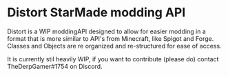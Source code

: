 # Distort StarMade modding API

Distort is a WIP moddingAPI designed to allow for easier modding in a format that is more similar to API's from Minecraft, like Spigot and Forge. Classes and Objects are re organized and re-structured for ease of access.

It is currently stil heavily WIP, if you want to contribute (please do) contact TheDerpGamer#1754 on Discord.

